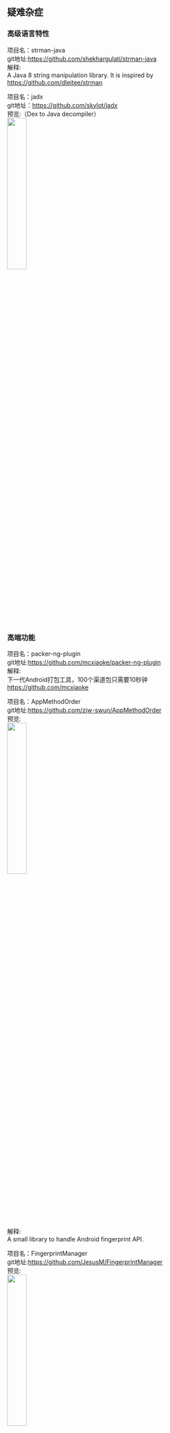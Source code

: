 ## 疑难杂症<br>


### 高级语言特性<br>







项目名：strman-java<br>
git地址:https://github.com/shekhargulati/strman-java<br>
解释:<br>
A Java 8 string manipulation library. It is inspired by https://github.com/dleitee/strman<br>

项目名：jadx<br>
git地址：https://github.com/skylot/jadx<br>
预览:（Dex to Java decompiler）<br>
<img src="https://camo.githubusercontent.com/bd3c0ea851c23c4535e43590a86c940a0786faa6/687474703a2f2f736b796c6f742e6769746875622e696f2f6a6164782f6a6164782d6775692e706e67" width="30%"/><br>









### 高端功能<br>





项目名：packer-ng-plugin<br>
git地址:https://github.com/mcxiaoke/packer-ng-plugin<br>
解释:<br>
下一代Android打包工具，100个渠道包只需要10秒钟 https://github.com/mcxiaoke<br>

项目名：AppMethodOrder<br>
git地址:https://github.com/zjw-swun/AppMethodOrder<br>
预览:<br>
<img src="https://camo.githubusercontent.com/7f9fe86c1371f5435aafb998df2d6952fa2ea000/687474703a2f2f75706c6f61642d696d616765732e6a69616e7368752e696f2f75706c6f61645f696d616765732f313835373838372d656236313962313831356436346261332e6769663f696d6167654d6f6772322f6175746f2d6f7269656e742f7374726970" width="30%"/><br>
解释:<br>
A small library to handle Android fingerprint API.<br>

项目名：FingerprintManager<br>
git地址:https://github.com/JesusM/FingerprintManager<br>
预览:<br>
<img src="https://github.com/JesusM/FingerprintManager/raw/master/resources/images/sample_light_theme.png" width="30%"/><br>
解释:<br>
A small library to handle Android fingerprint API.<br>


项目名：XhsEmoticonsKeyboard<br>
git地址:https://github.com/w446108264/XhsEmoticonsKeyboard<br>
预览:<br>
<img src="https://github.com/w446108264/XhsEmoticonsKeyboard/raw/master/output/show.gif" width="30%"/><br>
解释:<br>
android emoticonsKeyboard support emoji and user-defined emoticon. easy to integrated into your project<br>

项目名：AppIconNameChanger<br>
git地址:https://github.com/myinnos/AppIconNameChanger<br>
预览:<br>
<img src="https://camo.githubusercontent.com/738ccebf0acc8795765a9e1944a8b800df76f845/68747470733a2f2f7331392e706f7374696d672e6f72672f686d74616e716d75622f4170705f49636f6e5f4e616d655f4368616e6765725f6578616d706c655f30322e706e67" width="30%"/><br>
解释:<br>
Change Android launcher App Icon and App Name programmatically !<br>

项目名：Cockroach<br>
git地址:https://github.com/android-notes/Cockroach<br>
解释:<br>
打不死的小强,永不crash的Android<br>

项目名：AndroidCustomKeyboard<br>
git地址:https://github.com/blackcj/AndroidCustomKeyboard<br>
预览:<br>
<img src="https://github.com/blackcj/AndroidCustomKeyboard/raw/master/keyboard.gif" width="30%"/><br>
解释:<br>
Android custom keyboard with predictive text<br>

项目名：SlideBack<br>
git地址:https://github.com/oubowu/SlideBack<br>
预览:<br>
<img src="https://github.com/oubowu/SlideBack/raw/master/pic/demo.gif" width="30%"/><br>
解释:<br>
A library to close an activity with swipe gestures<br>


项目名：ParallaxSwipeBack<br>
git地址:https://github.com/bushijie/ParallaxSwipeBack<br>
预览:<br>
<img src="https://github.com/oubowu/SlideBack/raw/master/pic/demo.gif" width="30%"/><br>
解释:<br>
带视觉差的侧滑返回，类似于新版微信和lofter的侧滑返回效果。核心代码小于50行<br>







项目名：ReView<br>
git地址:https://github.com/maoruibin/ReView<br>
预览:<br>
<img src="https://github.com/maoruibin/ReView/raw/master/files/review.gif" width="30%"/><br>

项目名：ActivitySwitcher<br>
git地址:https://github.com/Hitomis/ActivitySwitcher<br>
预览:<br>
<img src="https://github.com/Hitomis/ActivitySwitcher/raw/master/preview/activity_swither.gif" width="30%"/><br>

项目名：NotificationBox<br>
git地址:https://github.com/gavinliu/NotificationBox<br>
预览:<br>
<img src="https://github.com/gavinliu/NotificationBox/raw/master/screenshots.png" width="30%"/><br>

项目名：SimpleCustomTabs<br>
git地址:https://github.com/eliseomartelli/SimpleCustomTabs<br>
预览:<br>
<img src="https://github.com/eliseomartelli/SimpleCustomTabs/raw/master/assets/Screenshot1.jpg" width="30%"/><br>

项目名：FingerprintAuthHelper<br>
git地址:https://github.com/pro100svitlo/FingerprintAuthHelper<br>
预览:<br>
<img src="https://github.com/pro100svitlo/FingerprintAuthHelper/raw/master/screenshots/sc_0.png" width="30%"/><br>



项目名：IQKeyboardManager<br>
git地址:https://github.com/hackiftekhar/IQKeyboardManager<br>
预览:<br>
<img src="https://raw.githubusercontent.com/hackiftekhar/IQKeyboardManager/v3.3.0/Screenshot/IQKeyboardManager.gif" width="30%"/><br>
解释:<br>
Codeless drop-in universal library allows to prevent issues of keyboard sliding up and cover UITextField/UITextView. Neither need to write any code nor any setup required and much more.<br>

项目名：whorlwind<br>
git地址:https://github.com/square/whorlwind<br>
解释:<br>
使得指纹加密一件轻而易举的事<br>


项目名：LogcatViewer<br>
git地址：https://github.com/fatangare/LogcatViewer<br>
预览:<br>
<img src="https://github.com/fatangare/LogcatViewer/raw/master/Images/filter.png" width="30%"/><br>










### 业务功能难点处理<br>










项目名：IntentManip<br>
git地址:https://github.com/KingsMentor/IntentManip<br>
预览:<br>
<img src="https://github.com/KingsMentor/IntentManip/raw/master/sample.gif" width="30%"/><br>

项目名：android-slidingactivity<br>
git地址:https://github.com/klinker41/android-slidingactivity<br>
解释:<br>
Android library which allows you to swipe down from an activity to close it.<br>
预览:<br>
<img src="https://github.com/klinker41/android-slidingactivity/raw/master/preview.gif" width="30%"/><br>

项目名：UpdateApp<br>
git地址：https://github.com/yaming116/UpdateApp<br>
预览:无<br>
解释：开箱即用的app更新，主要负责软件下载、软件安装等 Permission和Service默认添加在aar包里面的，如果使用gradle不需要 在意下面的配置了<br>


项目名：AutoInstaller<br>
git地址：https://github.com/a-voyager/AutoInstaller<br>
预览:<br>
<img src="https://github.com/a-voyager/AutoInstaller/raw/master/imgs/GIF.gif" width="30%"/><br><br>
解释：应用自动静默更新安装库<br>

项目名：JKeyboardPanelSwitch<br>
git地址：https://github.com/Jacksgong/JKeyboardPanelSwitch<br>
预览:<br>
<img src="https://raw.githubusercontent.com/Jacksgong/JKeybordPanelSwitch/master/art/adjust_resolved.gif" width="30%"/><br>

项目名：chinese-copywriting-guidelines<br>
git地址：https://github.com/sparanoid/chinese-copywriting-guidelines<br>
解释：<br>
Chinese Copywriting Guidelines / 中文文案排版指北 http://sparanoid.com/note/chinese-copywriting-guidelines/

项目名：AndroidDaemonService<br>
git地址：https://github.com/D-clock/AndroidDaemonService<br>
解释：<br>
合理优雅的进程保活方式<br>

项目名：MarsDaemon<br>
git地址：https://github.com/Marswin/MarsDaemon<br>
预览: 无<br>
描述：可以实现在Android上实现进程常驻<br>

项目名：Hodor<br>
git地址：https://github.com/Aufree/Hodor<br>
预览: <img src="https://camo.githubusercontent.com/53cb119b43f24dc8820abcae5dee087a25a4c870/687474703a2f2f7777322e73696e61696d672e636e2f6c617267652f373664633766316267773165796b397578747239326a32316a6b30656d6163652e6a7067" width="30%" /><br>
描述：Hodor 是一套可让你的应用快速支持本地化的解决方案, 允许你在应用内直接更改应用语言而无需退出应用, 类似微信.<br>

项目名：easydeviceinfo<br>
git地址：https://github.com/nisrulz/easydeviceinfo<br>
预览:（获取手机信息）<br>
<img src="https://github.com/nisrulz/easydeviceinfo/raw/master/img/github_banner.png" width="30%"/><br>

项目名：AndServer<br>
git地址：https://github.com/yanzhenjie/AndServer<br>
解释:Android端搭建简单的Http服务器的框架<br>



项目名：ObservableScheduler<br>
git地址：https://github.com/jiang111/ObservableScheduler<br>
预览:<br>
<img src="https://raw.githubusercontent.com/jiang111/ObservableScheduler/master/art/art.gif" width="30%"/><br>
解释:<br>
进程跳转库<br>

项目名：Hermes<br>
git地址：https://github.com/Xiaofei-it/Hermes<br>
描述：<br>
简单易用的安卓进程间通信IPC框架<br>

项目名：AndroidProcess<br>
git地址:https://github.com/wenmingvs/AndroidProcess<br>
解释:<br>
判断App位于前台或者后台的6种方法<br>
预览:<br>
<img src="https://camo.githubusercontent.com/2705119469f3409a439def08f47de8a3c81169ce/687474703a2f2f7777322e73696e61696d672e636e2f6c617267652f36393163633135316777316630397a34677a33356d6732306263306830316b782e676966" width="30%"/><br>

项目名：SmsRadar<br>
git地址:https://github.com/tuenti/SmsRadar<br>
解释:<br>
Android library created to listen incoming and outgoing SMS's<br>

项目名：chinese-copywriting-guidelines<br>
git地址:https://github.com/sparanoid/chinese-copywriting-guidelines<br>
解释:<br>
Chinese Copywriting Guidelines / 中文文案排版指北<br>
















### 发布/打包/统计/插件化<br>








项目名：gradle-packer-plugin<br>
git地址：https://github.com/mcxiaoke/gradle-packer-plugin<br>
解释:<br>
Android渠道打包工具<br>

项目名：Amigo<br>
git地址：https://github.com/eleme/Amigo<br>
预览:<br>
<img src="https://camo.githubusercontent.com/02267619b0a92e072b0c3ff4f76c3aa062bf522b/687474703a2f2f616d69676f74686562616e642e636f6d2f77702d636f6e74656e742f75706c6f6164732f323031352f30322f6c6f676f5f616d69676f2d79656c6c6f772e706e67" width="30%" /><br><br>

项目名：AndroidMultiChannelBuildTool<br>
git地址：https://github.com/GavinCT/AndroidMultiChannelBuildTool<br>
预览:<br>
<img src="https://github.com/googlesamples/android-UniversalMusicPlayer/raw/master/screenshots/phone.png" width="30%" /><br><br>

项目名：gradle_plugin_android_aspectjx<br>
git地址：https://github.com/HujiangTechnology/gradle_plugin_android_aspectjx<br>
预览:<br>
<img src="https://github.com/HujiangTechnology/gradle_plugin_android_aspectjx/raw/master/docs/aspectj_err_0.png" width="30%" /><br>


项目名：MultiChannelPackageTool<br>
git地址：https://github.com/seven456/MultiChannelPackageTool<br>
描述：Android Multi channel package tool （安卓多渠道打包工具）<br>

项目名：AndResGuard<br>
git地址：https://github.com/shwenzhang/AndResGuard<br>
描述：proguard resource for Android by wechat team<br>


项目名：RocooFix<br>
git地址：https://github.com/dodola/RocooFix<br>
预览:<br>
<img src="https://github.com/dodola/RocooFix/raw/master/images/device-2016-05-28-010835.png" width="30%"/><br>
描述：another hotfix framework<br>

项目名：dynamic-load-apk<br>
git地址：https://github.com/singwhatiwanna/dynamic-load-apk<br>
描述：Apk动态加载框架<br>

项目名：img-optimizer-gradle-plugin<br>
git地址：https://github.com/chenenyu/img-optimizer-gradle-plugin<br>
预览:（一款用于优化png图片的gradle插件，有效减少APK体积，支持极限压缩和无损压缩）<br>
<img src="https://github.com/chenenyu/img-optimizer-gradle-plugin/raw/master/arts/task.png" width="30%"/><br>


项目名：HotFix<br>
git地址：https://github.com/dodola/HotFix<br>
解释：<br>
安卓App热补丁动态修复框架<br>


项目名：Tinker_imitator<br>
git地址：https://github.com/zzz40500/Tinker_imitator<br>
解释:<br>
抢先体验Demo: 原理: 微信热更新方案<br>

项目名：AppUninstall<br>
git地址:https://github.com/venshine/AppUninstall<br>
解释:<br>
Android App监听自身卸载，反馈统计<br>

项目名：Android-Easy-MultiDex<br>
git地址:https://github.com/TangXiaoLv/Android-Easy-MultiDex<br>
解释:<br>
Android，multidex，splitdex，分包插件<br>
预览:<br>
<img src="https://github.com/TangXiaoLv/Android-Easy-MultiDex/raw/master/png/3.png" width="30%"/><br>

项目名：AndFix<br>
git地址：https://github.com/alibaba/AndFix<br>
解释:<br>
AndFix is a library that offer hot-fix for Android App.<br>













### 代码封装<br>





项目名：ThinkAndroid<br>
git地址：https://github.com/white-cat/ThinkAndroid<br>
描述：ThinkAndroid是一个免费的开源的、简易的、遵循Apache2开源协议发布的Android开发框架<br>

项目名：AndroidAgeraTutorial<br>
git地址：https://github.com/captain-miao/AndroidAgeraTutorial<br>
预览:<br>
<img src="https://github.com/google/agera/raw/master/doc/images/agera.png" width="30%"/><br>


项目名：SuperAdapter<br>
git地址：https://github.com/byteam/SuperAdapter<br>
预览:无<br>
解释：<br>
一个Adapter同时适用RecyclerView、ListView、GridView等<br>





